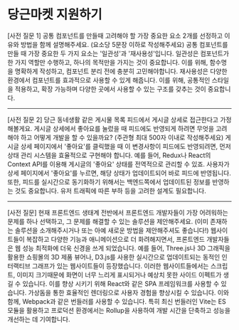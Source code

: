
# 당근마켓 지원하기

[사전 질문 1] 공통 컴포넌트를 만들때 고려해야 할 가장 중요한 요소 2개를 선정하고 이유와 방법을 함께 설명해주세요. (요소당 5문장 이하로 작성해주세요)
공통 컴포넌트를 만들 때 가장 중요한 두 가지 요소는 '일관성'과 '재사용성'입니다. 일관성은 컴포넌트가 한 가지 역할만 수행하고, 하나의 목적만을 가지는 것이 중요합니다. 이를 위해, 함수명을 명확하게 작성하고, 컴포넌트 분리 전에 충분히 고민해야합니다. 재사용성은 다양한 환경에서 컴포넌트를 효과적으로 사용할 수 있게 해줍니다. 이를 위해, 공통적인 스타일을 적용하고, 확장 가능하며 다양한 곳에서 사용할 수 있는 구조를 갖추는 것이 중요합니다.

----
[사전 질문 2] 당근 동네생활 같은 게시물 목록 피드에서 게시글 상세로 접근한다고 가정해볼게요. 게시글 상세에서 좋아요를 눌렀을 때 피드에도 반영되게 하려면 무엇을 고려해야 하고 어떻게 개발을 할 수 있을까요? (주관형 최대 500자 이내로 작성해주세요)
게시글 상세 페이지에서 '좋아요'를 클릭했을 때 이 변경사항이 피드에도 반영되려면, 먼저 상태 관리 시스템을 효율적으로 구현해야 합니다. 예를 들어, Redux나 React의 Context API를 이용해 게시글의 '좋아요' 상태를 전역적으로 관리할 수 있죠. 사용자가 상세 페이지에서 '좋아요'를 누르면, 해당 상태가 업데이트되어 바로 피드에 반영됩니다. 또한, 피드를 실시간으로 동기화하기 위해서는 백엔드쪽에서 업데이트된 정보를 반영하는 것도 중요합니다. 유저 트래픽에 따른 부하 등을 고려한 설계도 필요합니다.

---

[사전 질문] 현재 프론트엔드 생태계 전반에서 프론트엔드 개발자들이 가장 어려워하는 문제를 하나 선택하고, 그 문제를 해결할 수 있는 솔루션을 제안해주세요. (이미 존재하는 솔루션을 소개해주시거나 또는 아예 새로운 방법을 제안해주셔도 좋습니다!)
웹사이트들이 복잡하고 다양한 기능과 애니메이션으로 더 화려해지면서, 프론트엔드 개발자들은 웹 성능 최적화에 더욱 신경을 쓰게 되었습니다. 예를 들어, Three.js나 3D 그래픽을 활용한 쇼핑몰의 3D 제품 뷰어나, D3.js를 사용한 실시간으로 업데이트되는 동적인 인터랙티브 그래프가 있는 웹사이트들이 등장했습니다. 이러한 웹사이트들에서는 스크립트, 이미지 크기때문에 화면이 너무 느리게 표시되거나 예상치 못한 사이드 이펙트가 생길 수 있습니다. 이를 향상 시키기 위해 React와 같은 SPA 프레임워크를 사용할 수 있습니다. 가상돔을 통한 효율적인 렌더링으로 사용자 경험을 향상시킬 수 있습니다. 이와 함께, Webpack과 같은 번들러를 사용할 수 있습니다. 특히 최신 번들러인 Vite는 ES 모듈을 활용하고 프로덕션 환경에서는 Rollup을 사용하여 개발 시간을 단축하고 성능을 개선하는 데 기여합니다. 